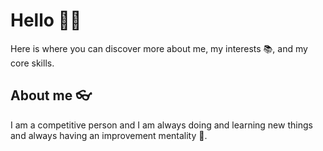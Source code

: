 # Hello 👋🏻
Here is where you can discover more about me, my interests 📚, and my core skills.
## About me 👓
I am a competitive person and I am always doing and learning new things and always having an improvement mentality 🧠. 
